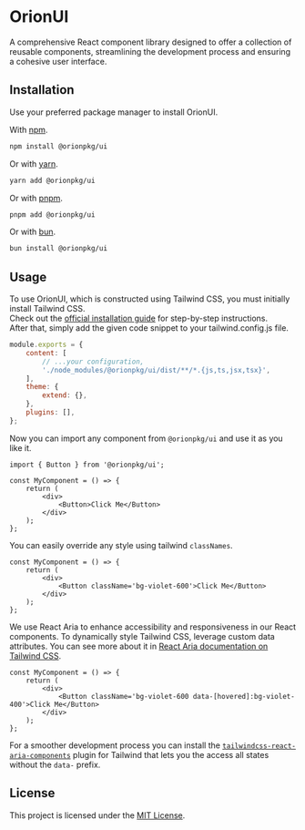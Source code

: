 # OrionUI

A comprehensive React component library designed to offer a collection of reusable components, streamlining the development process and ensuring a cohesive user interface.

## Installation

Use your preferred package manager to install OrionUI.

With [npm](https://www.npmjs.com/).

```bash
npm install @orionpkg/ui
```

Or with [yarn](https://yarnpkg.com/).

```bash
yarn add @orionpkg/ui
```

Or with [pnpm](https://pnpm.io/).

```bash
pnpm add @orionpkg/ui
```

Or with [bun](https://bun.sh/).

```bash
bun install @orionpkg/ui
```

## Usage

To use OrionUI, which is constructed using Tailwind CSS, you must initially install Tailwind CSS.  
Check out the [official installation guide](https://tailwindcss.com/docs/installation) for step-by-step instructions.  
After that, simply add the given code snippet to your tailwind.config.js file.

```js
module.exports = {
	content: [
		// ...your configuration,
		'./node_modules/@orionpkg/ui/dist/**/*.{js,ts,jsx,tsx}',
	],
	theme: {
		extend: {},
	},
	plugins: [],
};
```

Now you can import any component from `@orionpkg/ui` and use it as you like it.

```tsx
import { Button } from '@orionpkg/ui';

const MyComponent = () => {
	return (
		<div>
			<Button>Click Me</Button>
		</div>
	);
};
```

You can easily override any style using tailwind `classNames`.

```tsx
const MyComponent = () => {
	return (
		<div>
			<Button className='bg-violet-600'>Click Me</Button>
		</div>
	);
};
```

We use React Aria to enhance accessibility and responsiveness in our React components. To dynamically style Tailwind CSS, leverage custom data attributes. You can see more about it in [React Aria documentation on Tailwind CSS](https://react-spectrum.adobe.com/react-aria/styling.html#tailwind-css).

```tsx
const MyComponent = () => {
	return (
		<div>
			<Button className='bg-violet-600 data-[hovered]:bg-violet-400'>Click Me</Button>
		</div>
	);
};
```

For a smoother development process you can install the [`tailwindcss-react-aria-components`](https://react-spectrum.adobe.com/react-aria/styling.html#plugin) plugin for Tailwind that lets you the access all states without the `data-` prefix.

## License

This project is licensed under the [MIT License](https://choosealicense.com/licenses/mit/).
